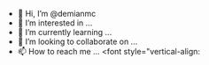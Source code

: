 - 👋 Hi, I’m @demianmc
- 👀 I’m interested in ...
- 🌱 I’m currently learning ...
- 💞️ I’m looking to collaborate on ...
- 📫 How to reach me ...
<font style="vertical-align: inherit;"><font style="vertical-align:

<!---
demianmc/demianmc is a ✨ special ✨ repository because its `README.md` (this file) appears on your GitHub profile.
You can click the Preview link to take a look at your changes.
--->
